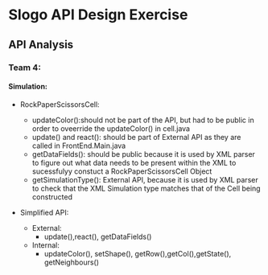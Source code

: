 # Slogo API Design Exercise
## API Analysis
### Team 4:
#### Simulation:
* RockPaperScissorsCell:
    * updateColor():should not be part of the API, but had to be public in order to oveerride the updateColor() in cell.java
    * update() and react(): should be part of External API as they are called in FrontEnd.Main.java
    * getDataFields(): should be public because it is used by XML parser to figure out what data needs to be present within the XML to sucessfulyy constuct a RockPaperScissorsCell Object
    * getSimulationType(): External API, because it is used by XML parser to check that the XML Simulation type matches that of the Cell being constructed

* Simplified API:
    * External:
        * update(),react(), getDataFields()
    * Internal:
        * updateColor(), setShape(), getRow(),getCol(),getState(), getNeighbours()

